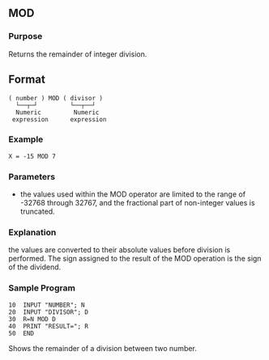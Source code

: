 ## MOD

### Purpose
Returns the remainder of integer division.

## Format
```basic
( number ) MOD ( divisor )
  └──┬─┘         └──┬──┘ 
  Numeric         Numeric
 expression      expression
```

### Example
```basic
X = -15 MOD 7 
```

### Parameters
- the values used within the MOD operator are limited to the range of 
-32768 through 32767, and the fractional part of non-integer values is
truncated.

### Explanation
the values are converted to their absolute values before division is 
performed. The sign assigned to the result of the MOD operation is the
sign of the dividend.

### Sample Program
```basic
10  INPUT "NUMBER"; N
20  INPUT "DIVISOR"; D
30  R=N MOD D
40  PRINT "RESULT="; R
50  END
```
Shows the remainder of a division between two number.



